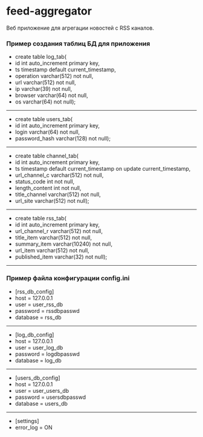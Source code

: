 # feed-aggregator

Веб приложение для агрегации новостей с RSS каналов.

### Пример создания таблиц БД для приложения

* create table log_tab(
* id int auto_increment primary key,
* ts timestamp default current_timestamp,
* operation varchar(512) not null,
* url varchar(512) not null,
* ip varchar(39) not null,
* browser varchar(64) not null,
* os varchar(64) not null);
***
* create table users_tab(
* id int auto_increment primary key,
* login varchar(64) not null,
* password_hash varchar(128) not null);
***
* create table channel_tab(
* id int auto_increment primary key,
* ts timestamp default current_timestamp on update current_timestamp,
* url_channel_c varchar(512) not null,
* status_code int not null,
* length_content int not null,
* title_channel varchar(512) not null,
* url_site varchar(512) not null);
***
* create table rss_tab(
* id int auto_increment primary key,
* url_channel_r varchar(512) not null,
* title_item varchar(512) not null,
* summary_item varchar(10240) not null,
* url_item varchar(512) not null,
* published_item varchar(32) not null);
***
### Пример файла конфигурации config.ini

* [rss_db_config]
* host = 127.0.0.1
* user = user_rss_db
* password =  rssdbpasswd
* database = rss_db
***
* [log_db_config]
* host = 127.0.0.1
* user = user_log_db
* password =  logdbpasswd
* database = log_db
***
* [users_db_config]
* host = 127.0.0.1
* user = user_users_db
* password =  usersdbpasswd
* database = users_db
***
* [settings]
* error_log = ON
